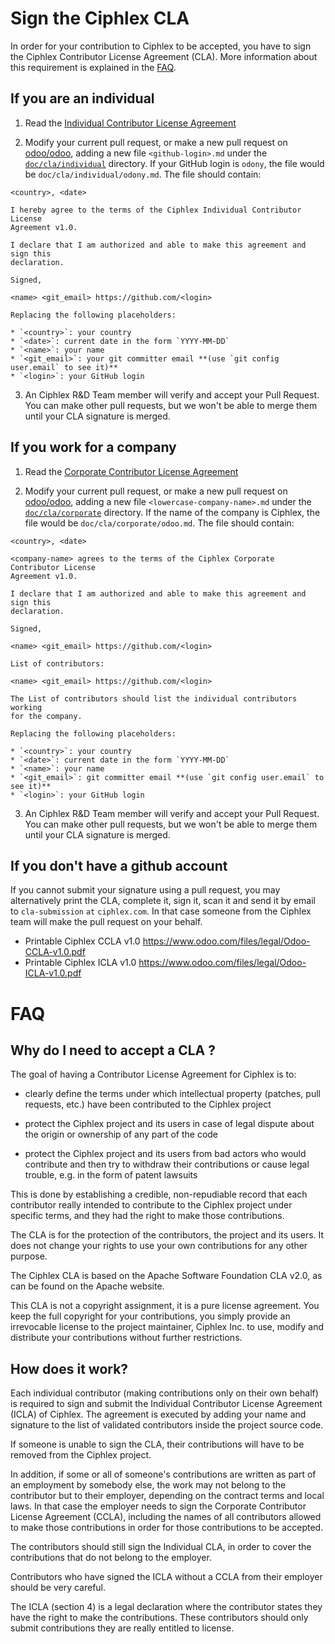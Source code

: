 # Sign the Ciphlex CLA

In order for your contribution to Ciphlex to be accepted, you have to sign the
Ciphlex Contributor License Agreement (CLA). More information about this
requirement is explained in the [FAQ](#faq).

## If you are an individual

1.  Read the [Individual Contributor License Agreement](icla-1.0.md)

2.  Modify your current pull request, or make a new pull request on
    [odoo/odoo](https://github.com/odoo/odoo), adding a new file
    `<github-login>.md` under the [`doc/cla/individual`](individual/) directory.
    If your GitHub login is `odony`, the file would be
    `doc/cla/individual/odony.md`. The file should contain:

```
<country>, <date>

I hereby agree to the terms of the Ciphlex Individual Contributor License
Agreement v1.0.

I declare that I am authorized and able to make this agreement and sign this
declaration.

Signed,

<name> <git_email> https://github.com/<login>
```

    Replacing the following placeholders:

    * `<country>`: your country
    * `<date>`: current date in the form `YYYY-MM-DD`
    * `<name>`: your name
    * `<git_email>`: your git committer email **(use `git config user.email` to see it)**
    * `<login>`: your GitHub login

3. An Ciphlex R&D Team member will verify and accept your Pull Request. You can
make other pull requests, but we won't be able to merge them until your CLA
signature is merged.

## If you work for a company

1.  Read the [Corporate Contributor License Agreement](ccla-1.0.md)

2.  Modify your current pull request, or make a new pull request on
    [odoo/odoo](/odoo/odoo), adding a new file `<lowercase-company-name>.md`
    under the [`doc/cla/corporate`](corporate/) directory.
    If the name of the company is Ciphlex, the file would be
    `doc/cla/corporate/odoo.md`. The file should contain:

```
<country>, <date>

<company-name> agrees to the terms of the Ciphlex Corporate Contributor License
Agreement v1.0.

I declare that I am authorized and able to make this agreement and sign this
declaration.

Signed,

<name> <git_email> https://github.com/<login>

List of contributors:

<name> <git_email> https://github.com/<login>
```

    The List of contributors should list the individual contributors working
    for the company.

    Replacing the following placeholders:

    * `<country>`: your country
    * `<date>`: current date in the form `YYYY-MM-DD`
    * `<name>`: your name
    * `<git_email>`: git committer email **(use `git config user.email` to see it)**
    * `<login>`: your GitHub login

3. An Ciphlex R&D Team member will verify and accept your Pull Request. You can
make other pull requests, but we won't be able to merge them until your CLA
signature is merged.

## If you don't have a github account

If you cannot submit your signature using a pull request, you may alternatively
print the CLA, complete it, sign it, scan it and send it by email to
`cla-submission` `at` `ciphlex.com`.  In that case someone from the Ciphlex team will
make the pull request on your behalf.

* Printable Ciphlex CCLA v1.0 https://www.odoo.com/files/legal/Odoo-CCLA-v1.0.pdf
* Printable Ciphlex ICLA v1.0 https://www.odoo.com/files/legal/Odoo-ICLA-v1.0.pdf

# FAQ

## Why do I need to accept a CLA ?

The goal of having a Contributor License Agreement for Ciphlex is to:

* clearly define the terms under which intellectual property (patches, pull
  requests, etc.) have been contributed to the Ciphlex project

* protect the Ciphlex project and its users in case of legal dispute about the
  origin or ownership of any part of the code

* protect the Ciphlex project and its users from bad actors who would contribute
  and then try to withdraw their contributions or cause legal trouble, e.g. in
  the form of patent lawsuits

This is done by establishing a credible, non-repudiable record that each
contributor really intended to contribute to the Ciphlex project under specific
terms, and they had the right to make those contributions.

The CLA is for the protection of the contributors, the project and its users.
It does not change your rights to use your own contributions for any other
purpose.

The Ciphlex CLA is based on the Apache Software Foundation CLA v2.0, as
can be found on the Apache website.

This CLA is not a copyright assignment, it is a pure license agreement. You
keep the full copyright for your contributions, you simply provide an
irrevocable license to the project maintainer, Ciphlex Inc. to use, modify and
distribute your contributions without further restrictions.

## How does it work?

Each individual contributor (making contributions only on their own behalf) is
required to sign and submit the Individual Contributor License Agreement
(ICLA) of Ciphlex.  The agreement is executed by adding your name and
signature to the list of validated contributors inside the project source code.

If someone is unable to sign the CLA, their contributions will have to be
removed from the Ciphlex project.

In addition, if some or all of someone's contributions are written as part of
an employment by somebody else, the work may not belong to the contributor but
to their employer, depending on the contract terms and local laws. In that case
the employer needs to sign the Corporate Contributor License Agreement (CCLA),
including the names of all contributors allowed to make those contributions in
order for those contributions to be accepted.

The contributors should still sign the Individual CLA, in order to cover the
contributions that do not belong to the employer.

Contributors who have signed the ICLA without a CCLA from their employer should
be very careful.

The ICLA (section 4) is a legal declaration where the contributor states they
have the right to make the contributions. These contributors should only
submit contributions they are really entitled to license.

